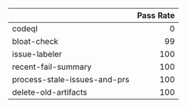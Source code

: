 |                              |   Pass Rate |
|:-----------------------------|------------:|
| codeql                       |           0 |
| bloat-check                  |          99 |
| issue-labeler                |         100 |
| recent-fail-summary          |         100 |
| process-stale-issues-and-prs |         100 |
| delete-old-artifacts         |         100 |